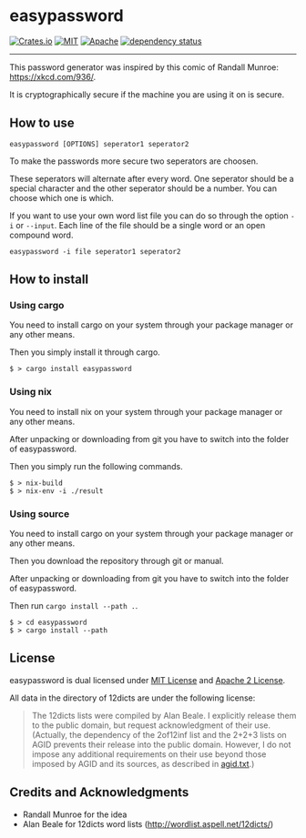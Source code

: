 # easypassword

[![Crates.io](https://img.shields.io/crates/v/easypassword.svg)](https://crates.io/crates/easypassword)
[![MIT](http://img.shields.io/badge/license-MIT-blue.svg)](https://github.com/functional-tim/easypassword/blob/main/LICENSE-MIT)
[![Apache](http://img.shields.io/badge/license-Apache-blue.svg)](https://github.com/functional-tim/easypassword/blob/main/LICENSE-APACHE)
[![dependency status](https://deps.rs/repo/github/functional-tim/easypassword/status.svg)](https://deps.rs/repo/github/functional-tim/easypassword)

-----------------------------------------------

This password generator was inspired by this comic of Randall Munroe: https://xkcd.com/936/.

It is cryptographically secure if the machine you are using it on is secure.

## How to use

```
easypassword [OPTIONS] seperator1 seperator2
```

To make the passwords more secure two seperators are choosen.

These seperators will alternate after every word. One seperator should be a special character and the other seperator should be a number. You can choose which one is which.

If you want to use your own word list file you can do so through the option `-i` or `--input`.
Each line of the file should be a single word or an open compound word.

```
easypassword -i file seperator1 seperator2
```

## How to install

### Using cargo
You need to install cargo on your system through your package manager or any other means.

Then you simply install it through cargo.

```
$ > cargo install easypassword
```

### Using nix
You need to install nix on your system through your package manager or any other means.

After unpacking or downloading from git you have to switch into the folder of easypassword.

Then you simply run the following commands.

```
$ > nix-build
$ > nix-env -i ./result
```

### Using source
You need to install cargo on your system through your package manager or any other means.

Then  you download the repository through git or manual.

After unpacking or downloading from git you have to switch into the folder of easypassword.

Then run `cargo install --path .`.

```
$ > cd easypassword
$ > cargo install --path
```

## License
easypassword is dual licensed under [MIT License](LICENSE-MIT) and [Apache 2 License](LICENSE-APACHE).

All data in the directory of 12dicts are under the following license:
> The 12dicts lists were compiled by Alan Beale. I explicitly release them to the public domain, but request acknowledgment of their use. (Actually, the dependency of the 2of12inf list and the 2+2+3 lists on AGID prevents their release into the public domain. However, I do not impose any additional requirements on their use beyond those imposed by AGID and its sources, as described in [agid.txt](12dicts/agid.txt).)

## Credits and Acknowledgments

- Randall Munroe for the idea
- Alan Beale for 12dicts word lists (http://wordlist.aspell.net/12dicts/)
